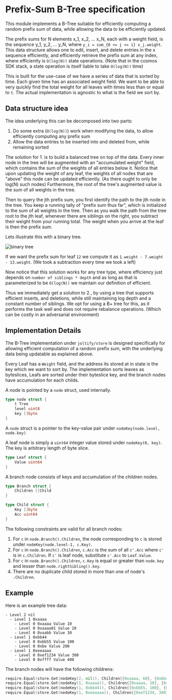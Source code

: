# Prefix-Sum B-Tree specification

This module implements a B-Tree suitable for efficiently computing a random prefix sum of data,
while allowing the data to be efficiently updated.

The prefix sums for N elements x_1, x_2, ... x_N, each with a weight field,
is the sequence y_1, y_2, ... y_N,
where `y_i = sum_{0 <= j <= i} x_j.weight`.
This data structure allows one to edit, insert, and delete entries in the x sequence efficiently,
and efficiently retrieve the prefix sum at any index,
where efficiently is `O(log(N))` state operations.
(Note that in the cosmos SDK stack, a state operation is itself liable to take `O(log(N))` time)

This is built for the use-case of we have a series of data that is sorted by time.
Each given time has an associated weight field.
We want to be able to very quickly find the total weight for all leaves with times less than or equal to `t`.
The actual implementation is agnostic to what is the field we sort by.

## Data structure idea

The idea underlying this can be decomposed into two parts:

1. Do some extra (`O(log(N))`) work when modifying the data, to allow efficiently computing any prefix sum
2. Allow the data entries to be inserted into and deleted from, while remaining sorted

The solution for 1. is to build a balanced tree on top of the data. Every inner node in the tree will be augmented with an "accumulated weight" field,
which contains the sum of the weights of all entries below it.
Notice that upon updating the weight of any leaf,
the weights of all nodes that are "above" this node can be updated efficiently.
(As there ought to only be log(N) such nodes)
Furthermore, the root of the tree's augmented value is the sum of all weights in the tree.

Then to query the jth prefix sum, you first identify the path to the jth node in the tree.
You keep a running tally of "prefix sum thus far", which is initialized to the sum of all weights in the tree.
Then as you walk the path from the tree root to the jth leaf, whenever there are siblings on the right,
you subtract their weight from your running total.
The weight when you arrive at the leaf is then the prefix sum.

Lets illustrate this with a binary tree.

![binary tree](https://user-images.githubusercontent.com/6440154/116960474-142bf980-ac66-11eb-9a07-af84ab6d0bfa.png)

If we want the prefix sum for leaf `12` we compute it as `1.weight - 7.weight - 13.weight`.
(We took a subtraction every time we took a left)

Now notice that this solution works for any tree type, where efficiency just depends on `number of siblings * depth` and as long as that is parameterized to be `O(log(N))` we maintain our definition of efficient.

Thus we immediately get a solution to 2., by using a tree that supports efficient inserts, and deletions, while still maintaining log depth and a constant number of siblings.
We opt for using a B+ tree for this, as it performs the task well and does not require rebalance operations.
(Which can be costly in an adversarial environment)

<!---
TODO: Improve diagrams showing this accumulated weight concept with a binary tree, and show how you query a random prefix sum.
-->

## Implementation Details

The B-Tree implementation under `joltify/store` is designed specifically for allowing efficient computation of a random prefix sum, with the underlying data being updatable as explained above.



Every Leaf has a `Weight` field, and the address its stored at in state is the key which we want to sort by.
The implementation sorts leaves as byteslices, Leafs are sorted under their byteslice key, and the branch nodes have accumulation for each childs.

A node is pointed by a `node` struct, used internally.

```go
type node struct {
    t Tree
    level uint8
    key []byte
}
```

A `node` struct is a pointer to the key-value pair under `nodeKey(node.level, node.key)`

A leaf node is simply a `uint64` integer value stored under `nodeKey(0, key)`. The key is arbitrary length of byte slice.

```go
type Leaf struct {
    Value uint64
}
```

A branch node consists of keys and accumulation of the children nodes.

```go
type Branch struct {
    Children []Child    
}

type Child struct {
    Key []byte
    Acc uint64
}
```

The following constraints are valid for all branch nodes:

1. For `c` in `node.Branch().Children`, the node corresponding to `c` is stored under `nodeKey(node.level-1, c.Key)`.
2. For `c` in `node.Branch().Children`, `c.Acc` is the sum of all `c'.Acc` where `c'` is in `c.Children`. If `c'` is leaf node, substitute `c'.Acc` to `Leaf.Value`.
3. For `c` in `node.Branch().Children`, `c.Key` is equal or greater than `node.key` and lesser than `node.rightSibling().key`.
4. There are no duplicate child stored in more than one of node's `.Children`.

## Example

Here is an example tree data:

```
- Level 2 nil
  - Level 1 0xaaaa 
    - Level 0 0xaaaa Value 10
    - Level 0 0xaaaa01 Value 20
    - Level 0 0xaabb Value 30
  - Level 1 0xbb44
    - Level 0 0xbb55 Value 100
    - Level 0 0xbe Value 200
  - Level 1 0xeeaaaa
    - Level 0 0xef1234 Value 300
    - Level 0 0xffff Value 400
```

The branch nodes will have the following childrens:

```go
require.Equal(store.Get(nodeKey(2, nil)), Children{{0xaaaa, 60}, {0xbb44, 300}, {0xeeaaaa, 700}})
require.Equal(store.Get(nodeKey(1, 0xaaaa)), Children{{0xaaaa, 10}, {0xaaaa01, 20}, {0xaabb, 30}})
require.Equal(store.Get(nodeKey(1, 0xbb44)), Children{{0xbb55, 100}, {0xbe, 200}})
require.Equal(store.Get(nodeKey(1, 0xeeaaaa)), Children{{0xef1234, 300}, {0xffff, 400}})
```
